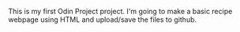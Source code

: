 This is my first Odin Project project.
I'm going to make a basic recipe webpage using HTML and upload/save the files to github.
